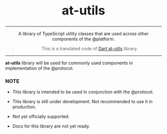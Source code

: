 <h1 align="center" style="font-size: 40px">at-utils</h1>

---

<p align="center">A library of TypeScript utility classes that are used across other components of the @‎platform.</p>

> <p align="center">This is a translated code of <a href="https://pub.dev/packages/at_utils">Dart at-utils</a> library.</p>

---

**at-utils** library will be used for commonly used components in implementation of the @protocol.

### NOTE

* This library is intended to be used in conjunction with the @protocol.

* This library is still under development. Not recommended to use it in production.

* Not yet officially supported.

* Docs for this library are not yet ready.
